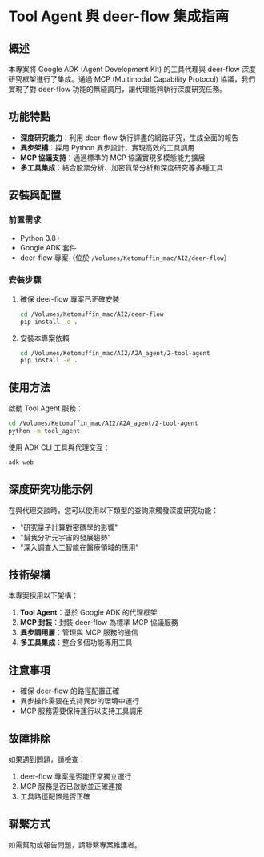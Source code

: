 # Tool Agent 與 deer-flow 集成指南

## 概述

本專案將 Google ADK (Agent Development Kit) 的工具代理與 deer-flow 深度研究框架進行了集成。通過 MCP (Multimodal Capability Protocol) 協議，我們實現了對 deer-flow 功能的無縫調用，讓代理能夠執行深度研究任務。

## 功能特點

- **深度研究能力**：利用 deer-flow 執行詳盡的網路研究，生成全面的報告
- **異步架構**：採用 Python 異步設計，實現高效的工具調用
- **MCP 協議支持**：通過標準的 MCP 協議實現多模態能力擴展
- **多工具集成**：結合股票分析、加密貨幣分析和深度研究等多種工具

## 安裝與配置

### 前置需求

- Python 3.8+
- Google ADK 套件
- deer-flow 專案（位於 `/Volumes/Ketomuffin_mac/AI2/deer-flow`）

### 安裝步驟

1. 確保 deer-flow 專案已正確安裝
   ```bash
   cd /Volumes/Ketomuffin_mac/AI2/deer-flow
   pip install -e .
   ```

2. 安裝本專案依賴
   ```bash
   cd /Volumes/Ketomuffin_mac/AI2/A2A_agent/2-tool-agent
   pip install -e .
   ```

## 使用方法

啟動 Tool Agent 服務：

```bash
cd /Volumes/Ketomuffin_mac/AI2/A2A_agent/2-tool-agent
python -m tool_agent
```

使用 ADK CLI 工具與代理交互：

```bash
adk web
```

## 深度研究功能示例

在與代理交談時，您可以使用以下類型的查詢來觸發深度研究功能：

- "研究量子計算對密碼學的影響"
- "幫我分析元宇宙的發展趨勢"
- "深入調查人工智能在醫療領域的應用"

## 技術架構

本專案採用以下架構：

1. **Tool Agent**：基於 Google ADK 的代理框架
2. **MCP 封裝**：封裝 deer-flow 為標準 MCP 協議服務
3. **異步調用層**：管理與 MCP 服務的通信
4. **多工具集成**：整合多個功能專用工具

## 注意事項

- 確保 deer-flow 的路徑配置正確
- 異步操作需要在支持異步的環境中運行
- MCP 服務需要保持運行以支持工具調用

## 故障排除

如果遇到問題，請檢查：

1. deer-flow 專案是否能正常獨立運行
2. MCP 服務是否已啟動並正確連接
3. 工具路徑配置是否正確

## 聯繫方式

如需幫助或報告問題，請聯繫專案維護者。
